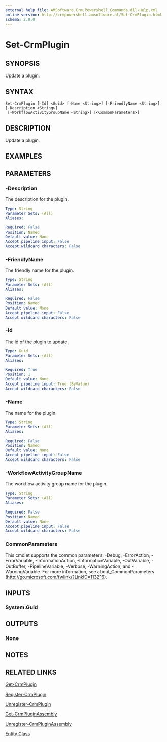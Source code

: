 ```yaml
---
external help file: AMSoftware.Crm.Powershell.Commands.dll-Help.xml
online version: http://crmpowershell.amsoftware.nl/Set-CrmPlugin.html
schema: 2.0.0
---
```


# Set-CrmPlugin

## SYNOPSIS
Update a plugin.

## SYNTAX

```
Set-CrmPlugin [-Id] <Guid> [-Name <String>] [-FriendlyName <String>] [-Description <String>]
 [-WorkflowActivityGroupName <String>] [<CommonParameters>]
```

## DESCRIPTION
Update a plugin.

## EXAMPLES

## PARAMETERS

### -Description
The description for the plugin.

```yaml
Type: String
Parameter Sets: (All)
Aliases: 

Required: False
Position: Named
Default value: None
Accept pipeline input: False
Accept wildcard characters: False
```

### -FriendlyName
The friendly name for the plugin.

```yaml
Type: String
Parameter Sets: (All)
Aliases: 

Required: False
Position: Named
Default value: None
Accept pipeline input: False
Accept wildcard characters: False
```

### -Id
The id of the plugin to update.

```yaml
Type: Guid
Parameter Sets: (All)
Aliases: 

Required: True
Position: 1
Default value: None
Accept pipeline input: True (ByValue)
Accept wildcard characters: False
```

### -Name
The name for the plugin.

```yaml
Type: String
Parameter Sets: (All)
Aliases: 

Required: False
Position: Named
Default value: None
Accept pipeline input: False
Accept wildcard characters: False
```

### -WorkflowActivityGroupName
The workflow activity group name for the plugin.

```yaml
Type: String
Parameter Sets: (All)
Aliases: 

Required: False
Position: Named
Default value: None
Accept pipeline input: False
Accept wildcard characters: False
```

### CommonParameters
This cmdlet supports the common parameters: -Debug, -ErrorAction, -ErrorVariable, -InformationAction, -InformationVariable, -OutVariable, -OutBuffer, -PipelineVariable, -Verbose, -WarningAction, and -WarningVariable. For more information, see about_CommonParameters (http://go.microsoft.com/fwlink/?LinkID=113216).

## INPUTS

### System.Guid

## OUTPUTS

### None

## NOTES

## RELATED LINKS

[Get-CrmPlugin](Get-CrmPlugin.md)

[Register-CrmPlugin](Register-CrmPlugin.md)

[Unregister-CrmPlugin](Unregister-CrmPlugin.md)

[Get-CrmPluginAssembly](Get-CrmPluginAssembly.md)

[Unregister-CrmPluginAssembly](Unregister-CrmPluginAssembly.md)

[Entity Class](https://msdn.microsoft.com/library/microsoft.xrm.sdk.entity.aspx)
